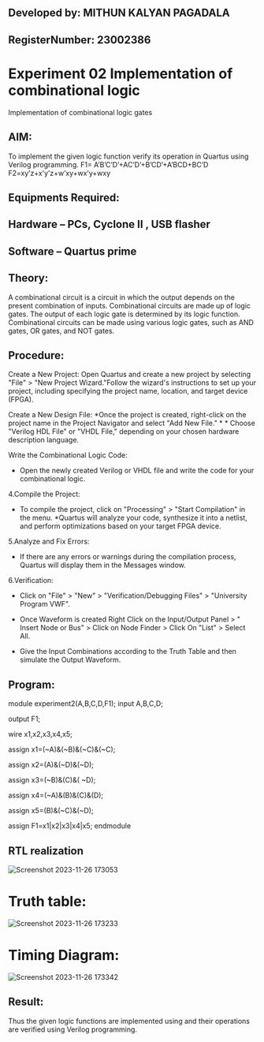 ## Developed by: MITHUN KALYAN PAGADALA
## RegisterNumber:  23002386
# Experiment 02 Implementation of combinational logic
Implementation of combinational logic gates

 
## AIM:
To implement the given logic function verify its operation in Quartus using Verilog programming.
 F1= A’B’C’D’+AC’D’+B’CD’+A’BCD+BC’D
F2=xy’z+x’y’z+w’xy+wx’y+wxy


## Equipments Required:
## Hardware – PCs, Cyclone II , USB flasher
## Software – Quartus prime

## Theory:

A combinational circuit is a circuit in which the output depends on the present combination of inputs. Combinational circuits are made up of logic gates. The output of each logic gate is determined by its logic function. Combinational circuits can be made using various logic gates, such as AND gates, OR gates, and NOT gates.

## Procedure:

Create a New Project:
Open Quartus and create a new project by selecting "File" > "New Project Wizard."Follow the wizard's instructions to set up your project, including specifying the project name, location, and target device (FPGA).

Create a New Design File: *Once the project is created, right-click on the project name in the Project Navigator and select "Add New File." * * Choose "Verilog HDL File" or "VHDL File," depending on your chosen hardware description language.

Write the Combinational Logic Code:

* Open the newly created Verilog or VHDL file and write the code for your combinational logic.

4.Compile the Project:

* To compile the project, click on "Processing" > "Start Compilation" in the menu. *Quartus will analyze your code, synthesize it into a netlist, and perform optimizations based on your target FPGA device.

5.Analyze and Fix Errors:

* If there are any errors or warnings during the compilation process, Quartus will display them in the Messages window.

6.Verification:

* Click on "File" > "New" > "Verification/Debugging Files" > "University Program VWF".

* Once Waveform is created Right Click on the Input/Output Panel > " Insert Node or Bus" > Click on Node Finder > Click On "List" > Select All.

* Give the Input Combinations according to the Truth Table and then simulate the Output Waveform.

## Program:
module experiment2(A,B,C,D,F1);
input A,B,C,D;

output F1;

wire x1,x2,x3,x4,x5;


assign x1=(~A)&(~B)&(~C)&(~C);

assign x2=(A)&(~D)&(~D);

assign x3=(~B)&(C)&( ~D);

assign x4=(~A)&(B)&(C)&(D);

assign x5=(B)&(~C)&(~D);

assign F1=x1|x2|x3|x4|x5;
endmodule

## RTL realization
![Screenshot 2023-11-26 173053](https://github.com/mounika2005/Experiment--02-Implementation-of-combinational-logic-/assets/145633112/21e1ae21-bf4e-4cf6-990c-04303e40d522)
# Truth table:
![Screenshot 2023-11-26 173233](https://github.com/mounika2005/Experiment--02-Implementation-of-combinational-logic-/assets/145633112/c6468b54-7ec8-4a38-b959-64b7df34c7e3)
# Timing Diagram:
![Screenshot 2023-11-26 173342](https://github.com/mounika2005/Experiment--02-Implementation-of-combinational-logic-/assets/145633112/4640dcf3-91e4-42c8-bf85-e0d7d05d2b63)
## Result:
Thus the given logic functions are implemented using  and their operations are verified using Verilog programming.
